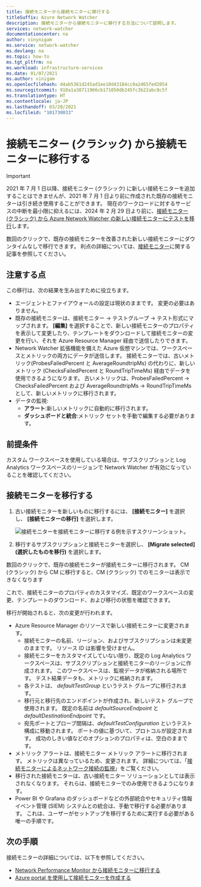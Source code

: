 ```yaml
---
title: 接続モニターから接続モニターに移行する
titleSuffix: Azure Network Watcher
description: 接続モニターから接続モニターに移行する方法について説明します。
services: network-watcher
documentationcenter: na
author: vinynigam
ms.service: network-watcher
ms.devlang: na
ms.topic: how-to
ms.tgt_pltfrm: na
ms.workload: infrastructure-services
ms.date: 01/07/2021
ms.author: vinigam
ms.openlocfilehash: d4ab5361d245ad1ee10d43184cc0a2d65fed2054
ms.sourcegitcommit: 910a1a38711966cb171050db245fc3b22abc8c5f
ms.translationtype: HT
ms.contentlocale: ja-JP
ms.lasthandoff: 03/20/2021
ms.locfileid: "101730033"
---
```

# <a name="migrate-to-connection-monitor-from-connection-monitor-classic"></a>接続モニター (クラシック) から接続モニターに移行する

> [!IMPORTANT]
> 2021 年 7 月 1 日以降、接続モニター (クラシック) に新しい接続モニターを追加することはできませんが、2021 年 7 月 1 日より前に作成された既存の接続モニターは引き続き使用することができます。 現在のワークロードに対するサービスの中断を最小限に抑えるには、2024 年 2 月 29 日より前に、[接続モニター (クラシック) から Azure Network Watcher の新しい接続モニターにテストを移行](migrate-to-connection-monitor-from-connection-monitor-classic.md)します。

数回のクリックで、既存の接続モニターを改善された新しい接続モニターにダウンタイムなしで移行できます。 利点の詳細については、[接続モニター](./connection-monitor-overview.md)に関する記事を参照してください。

## <a name="key-points-to-note"></a>注意する点

この移行は、次の結果を生み出すために役立ちます。

* エージェントとファイアウォールの設定は現状のままです。 変更の必要はありません。 
* 既存の接続モニターは、接続モニター -> テストグループ -> テスト形式にマップされます。 **[編集]** を選択することで、新しい接続モニターのプロパティを表示して変更したり、テンプレートをダウンロードして接続モニターの変更を行い、それを Azure Resource Manager 経由で送信したりできます。 
* Network Watcher 拡張機能を備えた Azure 仮想マシンでは、ワークスペースとメトリックの両方にデータが送信します。 接続モニターでは、古いメトリック(ProbesFailedPercent と AverageRoundtripMs) の代わりに、新しいメトリック (ChecksFailedPercent と RoundTripTimeMs) 経由でデータを使用できるようになります。 古いメトリックは、ProbesFailedPercent -> ChecksFailedPercent および AverageRoundtripMs -> RoundTripTimeMs として、新しいメトリックに移行されます。
* データの監視:
   * **アラート**:新しいメトリックに自動的に移行されます。
   * **ダッシュボードと統合**:メトリック セットを手動で編集する必要があります。 
    
## <a name="prerequisites"></a>前提条件

カスタム ワークスペースを使用している場合は、サブスクリプションと Log Analytics ワークスペースのリージョンで Network Watcher が有効になっていることを確認してください。 

## <a name="migrate-the-connection-monitors"></a>接続モニターを移行する

1. 古い接続モニターを新しいものに移行するには、 **[接続モニター]** を選択し、 **[接続モニターの移行]** を選択します。

    ![接続モニターを接続モニターに移行する例を示すスクリーンショット。](./media/connection-monitor-2-preview/migrate-cm-to-cm-preview.png)
    
1. 移行するサブスクリプションと接続モニターを選択し、 **[Migrate selected]\(選択したものを移行\)** を選択します。 

数回のクリックで、既存の接続モニターが接続モニターに移行されます。 CM (クラシック) から CM に移行すると、CM (クラシック) でのモニターは表示できなくなります

これで、接続モニターのプロパティのカスタマイズ、既定のワークスペースの変更、テンプレートのダウンロード、および移行の状態を確認できます。 

移行が開始されると、次の変更が行われます。 
* Azure Resource Manager のリソースで新しい接続モニターに変更されます。
    * 接続モニターの名前、リージョン、およびサブスクリプションは未変更のままです。 リソース ID は影響を受けません。
    * 接続モニターをカスタマイズしていない限り、既定の Log Analytics ワークスペースは、サブスクリプションと接続モニターのリージョンに作成されます。 このワークスペースは、監視データが格納される場所です。 テスト結果データも、メトリックに格納されます。
    * 各テストは、 *defaultTestGroup* というテスト グループに移行されます。
    * 移行元と移行先のエンドポイントが作成され、新しいテスト グループで使用されます。 既定の名前は *defaultSourceEndpoint* と *defaultDestinationEndpoint* です。
    * 宛先ポートとプローブ間隔は、*defaultTestConfiguration* というテスト構成に移動されます。 ポートの値に基づいて、プロトコルが設定されます。 成功のしきい値などのオプションのプロパティは、空白のままです。
* メトリック アラートは、接続モニター メトリック アラートに移行されます。 メトリックは異なっているため、変更されます。 詳細については、「[接続モニターによるネットワーク接続の監視](./connection-monitor-overview.md#metrics-in-azure-monitor)」をご覧ください。
* 移行された接続モニターは、古い接続モニター ソリューションとしては表示されなくなります。 それらは、接続モニターでのみ使用できるようになります。
* Power BI や Grafana のダッシュボードなどの外部統合やセキュリティ情報イベント管理 (SIEM) システムとの統合は、手動で移行する必要があります。 これは、ユーザーがセットアップを移行するために実行する必要がある唯一の手順です。

## <a name="next-steps"></a>次の手順

接続モニターの詳細については、以下を参照してください。
* [Network Performance Monitor から接続モニターに移行する](./migrate-to-connection-monitor-from-network-performance-monitor.md)
* [Azure portal を使用して接続モニターを作成する](./connection-monitor-create-using-portal.md)
